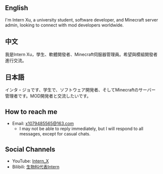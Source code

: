 ## English
I'm Intern Xu, a university student, software developer, and Minecraft server admin, looking to connect with mod developers worldwide.

## 中文
我是Intern Xu，學生、軟體開發者、Minecraft伺服器管理員。希望與模組開發者進行交流。

## 日本語
インタ・ジョです、学生で、ソフトウェア開発者、そしてMinecraftのサーバー管理者です。MOD開発者と交流したいです。

## How to reach me
- Email: [x1079485565@163.com](mailto:x1079485565@163.com)
  - I may not be able to reply immediately, but I will respond to all messages, except for casual chats.

## Social Channels
- YouTube: [Intern_X](https://www.youtube.com/channel/UCGHMMRLykemTq5qnofgcUWg)
- Bilibili: [生物科代表Intern](https://space.bilibili.com/437424767)
